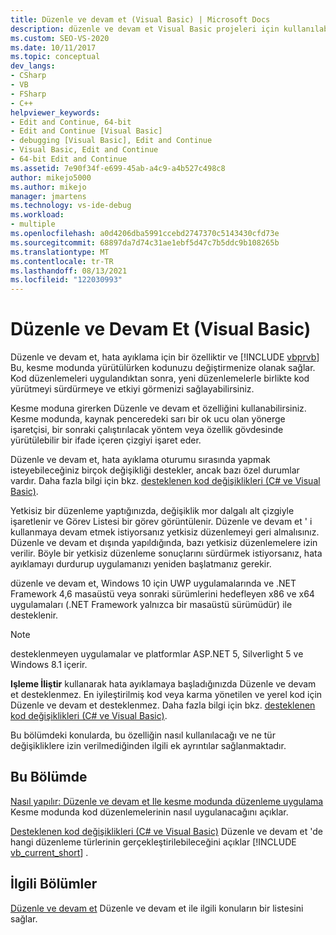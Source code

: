 ```yaml
---
title: Düzenle ve devam et (Visual Basic) | Microsoft Docs
description: düzenle ve devam et Visual Basic projeleri için kullanılabilir. Hangi düzenlemelerin desteklendiğini ve düzenlemelerinizin ne zaman uygulandığını nasıl denetleyebileceğinizi öğrenin.
ms.custom: SEO-VS-2020
ms.date: 10/11/2017
ms.topic: conceptual
dev_langs:
- CSharp
- VB
- FSharp
- C++
helpviewer_keywords:
- Edit and Continue, 64-bit
- Edit and Continue [Visual Basic]
- debugging [Visual Basic], Edit and Continue
- Visual Basic, Edit and Continue
- 64-bit Edit and Continue
ms.assetid: 7e90f34f-e699-45ab-a4c9-a4b527c498c8
author: mikejo5000
ms.author: mikejo
manager: jmartens
ms.technology: vs-ide-debug
ms.workload:
- multiple
ms.openlocfilehash: a0d4206dba5991ccebd2747370c5143430cfd73e
ms.sourcegitcommit: 68897da7d74c31ae1ebf5d47c7b5ddc9b108265b
ms.translationtype: MT
ms.contentlocale: tr-TR
ms.lasthandoff: 08/13/2021
ms.locfileid: "122030993"
---
```

# <a name="edit-and-continue-visual-basic"></a>Düzenle ve Devam Et (Visual Basic)
Düzenle ve devam et, hata ayıklama için bir özelliktir ve [!INCLUDE [vbprvb](../code-quality/includes/vbprvb_md.md)] Bu, kesme modunda yürütülürken kodunuzu değiştirmenize olanak sağlar. Kod düzenlemeleri uygulandıktan sonra, yeni düzenlemelerle birlikte kod yürütmeyi sürdürmeye ve etkiyi görmenizi sağlayabilirsiniz.

 Kesme moduna girerken Düzenle ve devam et özelliğini kullanabilirsiniz. Kesme modunda, kaynak penceredeki sarı bir ok ucu olan yönerge işaretçisi, bir sonraki çalıştırılacak yöntem veya özellik gövdesinde yürütülebilir bir ifade içeren çizgiyi işaret eder.

 Düzenle ve devam et, hata ayıklama oturumu sırasında yapmak isteyebileceğiniz birçok değişikliği destekler, ancak bazı özel durumlar vardır. Daha fazla bilgi için bkz. [desteklenen kod değişiklikleri (C# ve Visual Basic)](../debugger/supported-code-changes-csharp.md).

 Yetkisiz bir düzenleme yaptığınızda, değişiklik mor dalgalı alt çizgiyle işaretlenir ve Görev Listesi bir görev görüntülenir. Düzenle ve devam et ' i kullanmaya devam etmek istiyorsanız yetkisiz düzenlemeyi geri almalısınız. Düzenle ve devam et dışında yapıldığında, bazı yetkisiz düzenlemelere izin verilir. Böyle bir yetkisiz düzenleme sonuçlarını sürdürmek istiyorsanız, hata ayıklamayı durdurup uygulamanızı yeniden başlatmanız gerekir.

 düzenle ve devam et, Windows 10 için UWP uygulamalarında ve .NET Framework 4,6 masaüstü veya sonraki sürümlerini hedefleyen x86 ve x64 uygulamaları (.NET Framework yalnızca bir masaüstü sürümüdür) ile desteklenir.

 > [!NOTE]
 > desteklenmeyen uygulamalar ve platformlar ASP.NET 5, Silverlight 5 ve Windows 8.1 içerir.

 **Işleme İliştir** kullanarak hata ayıklamaya başladığınızda Düzenle ve devam et desteklenmez. En iyileştirilmiş kod veya karma yönetilen ve yerel kod için Düzenle ve devam et desteklenmez. Daha fazla bilgi için bkz. [desteklenen kod değişiklikleri (C# ve Visual Basic)](../debugger/supported-code-changes-csharp.md).

 Bu bölümdeki konularda, bu özelliğin nasıl kullanılacağı ve ne tür değişikliklere izin verilmediğinden ilgili ek ayrıntılar sağlanmaktadır.

## <a name="in-this-section"></a>Bu Bölümde
 [Nasıl yapılır: Düzenle ve devam et Ile kesme modunda düzenleme uygulama](../debugger/how-to-apply-edits-in-break-mode-with-edit-and-continue.md) Kesme modunda kod düzenlemelerinin nasıl uygulanacağını açıklar.

 [Desteklenen kod değişiklikleri (C# ve Visual Basic)](../debugger/supported-code-changes-csharp.md) Düzenle ve devam et 'de hangi düzenleme türlerinin gerçekleştirilebileceğini açıklar [!INCLUDE [vb_current_short](../debugger/includes/vb_current_short_md.md)] .

## <a name="related-sections"></a>İlgili Bölümler
 [Düzenle ve devam et](../debugger/edit-and-continue.md) Düzenle ve devam et ile ilgili konuların bir listesini sağlar.
